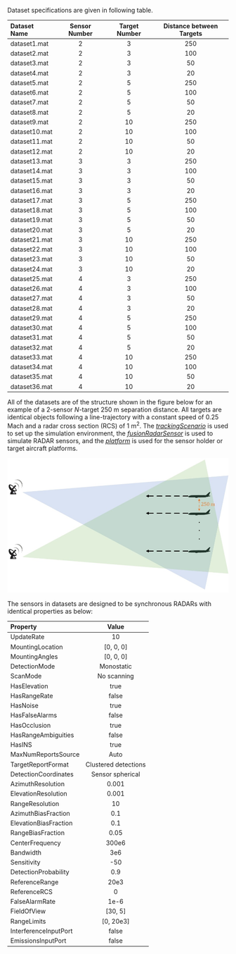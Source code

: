 Dataset specifications are given in following table.

| Dataset Name  | Sensor Number | Target Number | Distance between Targets |
| :------------ | :-----------: | :-----------: | :----------------------: |
| dataset1.mat  | 2             | 3             | 250                      |
| dataset2.mat  | 2             | 3             | 100                      |
| dataset3.mat  | 2             | 3             | 50                       |
| dataset4.mat  | 2             | 3             | 20                       |
| dataset5.mat  | 2             | 5             | 250                      |
| dataset6.mat  | 2             | 5             | 100                      |
| dataset7.mat  | 2             | 5             | 50                       |
| dataset8.mat  | 2             | 5             | 20                       |
| dataset9.mat  | 2             | 10            | 250                      |
| dataset10.mat | 2             | 10            | 100                      |
| dataset11.mat | 2             | 10            | 50                       |
| dataset12.mat | 2             | 10            | 20                       |
| dataset13.mat | 3             | 3             | 250                      |
| dataset14.mat | 3             | 3             | 100                      |
| dataset15.mat | 3             | 3             | 50                       |
| dataset16.mat | 3             | 3             | 20                       |
| dataset17.mat | 3             | 5             | 250                      |
| dataset18.mat | 3             | 5             | 100                      |
| dataset19.mat | 3             | 5             | 50                       |
| dataset20.mat | 3             | 5             | 20                       |
| dataset21.mat | 3             | 10            | 250                      |
| dataset22.mat | 3             | 10            | 100                      |
| dataset23.mat | 3             | 10            | 50                       |
| dataset24.mat | 3             | 10            | 20                       |
| dataset25.mat | 4             | 3             | 250                      |
| dataset26.mat | 4             | 3             | 100                      |
| dataset27.mat | 4             | 3             | 50                       |
| dataset28.mat | 4             | 3             | 20                       |
| dataset29.mat | 4             | 5             | 250                      |
| dataset30.mat | 4             | 5             | 100                      |
| dataset31.mat | 4             | 5             | 50                       |
| dataset32.mat | 4             | 5             | 20                       |
| dataset33.mat | 4             | 10            | 250                      |
| dataset34.mat | 4             | 10            | 100                      |
| dataset35.mat | 4             | 10            | 50                       |
| dataset36.mat | 4             | 10            | 20                       |

All of the datasets are of the structure shown in the figure below for an example of a $2$-sensor $N$-target $250$ m separation distance. All targets are identical objects following a line-trajectory with a constant speed of $0.25$ Mach and a radar cross section (RCS) of $1$ $\text{m}^2$. The [*trackingScenario*](https://www.mathworks.com/help/fusion/ref/trackingscenario.html) is used to set up the simulation environment, the [*fusionRadarSensor*](https://www.mathworks.com/help/fusion/ref/fusionradarsensor-system-object.html) is used to simulate RADAR sensors, and the [*platform*](https://www.mathworks.com/help/fusion/ref/platform.html) is used for the sensor holder or target aircraft platforms.

![Simulation environment with $2$-sensor $N$-target $250$ m separation distance](https://github.com/abukhalaf/MDA_ICNS2024/blob/main/A%20Review%20of%20Multidimensional%20Assignment%20in%20Multi-Sensor%20Multi-Target%20Tracking/Figures/scenario_environment.jpg)

The sensors in datasets are designed to be synchronous RADARs with identical properties as below:

| Property              | Value                |
| :-------------------- | :------------------: |
| UpdateRate            | 10                   |
| MountingLocation      | [0, 0, 0]            |
| MountingAngles        | [0, 0, 0]            |
| DetectionMode         | Monostatic           |
| ScanMode              | No scanning          |
| HasElevation          | true                 |
| HasRangeRate          | false                |
| HasNoise              | true                 |
| HasFalseAlarms        | false                |
| HasOcclusion          | true                 |
| HasRangeAmbiguities   | false                |
| HasINS                | true                 |
| MaxNumReportsSource   | Auto                 |
| TargetReportFormat    | Clustered detections |
| DetectionCoordinates  | Sensor spherical     |
| AzimuthResolution     | 0.001                |
| ElevationResolution   | 0.001                |
| RangeResolution       | 10                   |
| AzimuthBiasFraction   | 0.1                  |
| ElevationBiasFraction | 0.1                  |
| RangeBiasFraction     | 0.05                 |
| CenterFrequency       | 300e6                |
| Bandwidth             | 3e6                  |
| Sensitivity           | -50                  |
| DetectionProbability  | 0.9                  |
| ReferenceRange        | 20e3                 |
| ReferenceRCS          | 0                    |
| FalseAlarmRate        | 1e-6                 |
| FieldOfView           | [30, 5]              |
| RangeLimits           | [0, 20e3]            |
| InterferenceInputPort | false                |
| EmissionsInputPort    | false                |

